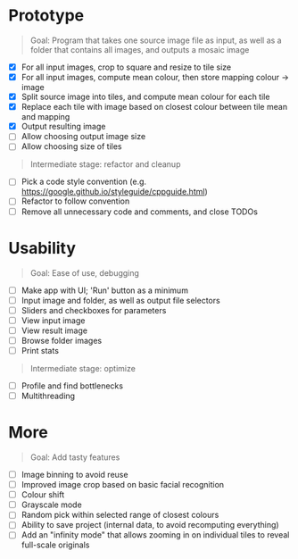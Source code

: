 
# Prototype

> Goal: Program that takes one source image file as input, as well as a folder that contains all images, and outputs a mosaic image

- [x] For all input images, crop to square and resize to tile size
- [x] For all input images, compute mean colour, then store mapping colour -> image
- [x] Split source image into tiles, and compute mean colour for each tile
- [x] Replace each tile with image based on closest colour between tile mean and mapping
- [x] Output resulting image
- [ ] Allow choosing output image size
- [ ] Allow choosing size of tiles

> Intermediate stage: refactor and cleanup

- [ ] Pick a code style convention (e.g. https://google.github.io/styleguide/cppguide.html)
- [ ] Refactor to follow convention
- [ ] Remove all unnecessary code and comments, and close TODOs

# Usability

> Goal: Ease of use, debugging

- [ ] Make app with UI; 'Run' button as a minimum
- [ ] Input image and folder, as well as output file selectors
- [ ] Sliders and checkboxes for parameters
- [ ] View input image
- [ ] View result image
- [ ] Browse folder images
- [ ] Print stats

> Intermediate stage: optimize

- [ ] Profile and find bottlenecks
- [ ] Multithreading

# More

> Goal: Add tasty features

- [ ] Image binning to avoid reuse
- [ ] Improved image crop based on basic facial recognition
- [ ] Colour shift
- [ ] Grayscale mode
- [ ] Random pick within selected range of closest colours
- [ ] Ability to save project (internal data, to avoid recomputing everything)
- [ ] Add an "infinity mode" that allows zooming in on individual tiles to reveal full-scale originals
